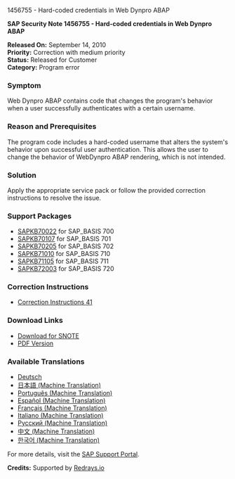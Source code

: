 1456755 - Hard-coded credentials in Web Dynpro ABAP

**SAP Security Note 1456755 - Hard-coded credentials in Web Dynpro ABAP**

**Released On:** September 14, 2010  
**Priority:** Correction with medium priority  
**Status:** Released for Customer  
**Category:** Program error  

### Symptom
Web Dynpro ABAP contains code that changes the program's behavior when a user successfully authenticates with a certain username.

### Reason and Prerequisites
The program code includes a hard-coded username that alters the system's behavior upon successful user authentication. This allows the user to change the behavior of WebDynpro ABAP rendering, which is not intended.

### Solution
Apply the appropriate service pack or follow the provided correction instructions to resolve the issue.

### Support Packages
- [SAPKB70022](https://me.sap.com/supportpackage/SAPKB70022) for SAP_BASIS 700
- [SAPKB70107](https://me.sap.com/supportpackage/SAPKB70107) for SAP_BASIS 701
- [SAPKB70205](https://me.sap.com/supportpackage/SAPKB70205) for SAP_BASIS 702
- [SAPKB71010](https://me.sap.com/supportpackage/SAPKB71010) for SAP_BASIS 710
- [SAPKB71105](https://me.sap.com/supportpackage/SAPKB71105) for SAP_BASIS 711
- [SAPKB72003](https://me.sap.com/supportpackage/SAPKB72003) for SAP_BASIS 720

### Correction Instructions
- [Correction Instructions 41](https://me.sap.com/corrins/0001456755/41)

### Download Links
- [Download for SNOTE](https://notesdownloads.sap.com/note/0040000008594572017)
- [PDF Version](https://userapps.support.sap.com/sap/support/sfm/notes/print/0001456755?language=en-US&token=CA8B8DB8DB9653020AD623ACF97F7005)

### Available Translations
- [Deutsch](https://me.sap.com/notes/0001456755/D)
- [日本語 (Machine Translation)](https://me.sap.com/notes/0001456755/J)
- [Português (Machine Translation)](https://me.sap.com/notes/0001456755/P)
- [Español (Machine Translation)](https://me.sap.com/notes/0001456755/S)
- [Français (Machine Translation)](https://me.sap.com/notes/0001456755/F)
- [Italiano (Machine Translation)](https://me.sap.com/notes/0001456755/I)
- [Русский (Machine Translation)](https://me.sap.com/notes/0001456755/R)
- [中文 (Machine Translation)](https://me.sap.com/notes/0001456755/1)
- [한국어 (Machine Translation)](https://me.sap.com/notes/0001456755/3)

For more details, visit the [SAP Support Portal](https://me.sap.com/).

**Credits:** Supported by [Redrays.io](https://redrays.io)